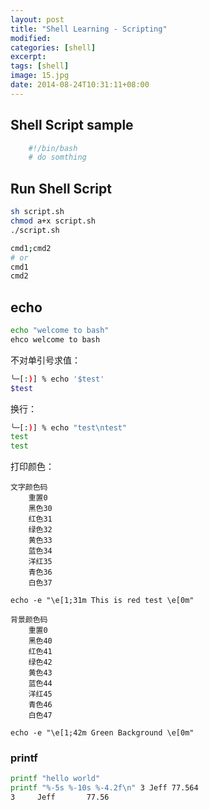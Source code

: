 ```yaml
---
layout: post
title: "Shell Learning - Scripting"
modified:
categories: [shell]
excerpt:
tags: [shell]
image: 15.jpg
date: 2014-08-24T10:31:11+08:00
---
```



## Shell Script sample

``` bash
    #!/bin/bash
    # do somthing
```

## Run Shell Script

``` bash
sh script.sh
chmod a+x script.sh
./script.sh
```

```bash
cmd1;cmd2
# or
cmd1
cmd2
```
## echo

```bash
echo "welcome to bash"
ehco welcome to bash
```
不对单引号求值：
```bash
╰─[:)] % echo '$test'
$test
```
换行：
```bash
╰─[:)] % echo "test\ntest"
test
test
```
打印颜色：

    文字颜色码
        重置0
        黑色30
        红色31
        绿色32
        黄色33
        蓝色34
        洋红35
        青色36
        白色37

    echo -e "\e[1;31m This is red test \e[0m"

    背景颜色码
        重置0
        黑色40
        红色41
        绿色42
        黄色43
        蓝色44
        洋红45
        青色46
        白色47

    echo -e "\e[1;42m Green Background \e[0m"

### printf

```bash
printf "hello world"
printf "%-5s %-10s %-4.2f\n" 3 Jeff 77.564
3     Jeff       77.56
```
